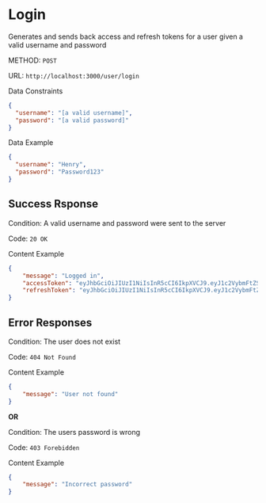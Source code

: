 # Login

Generates and sends back access and refresh tokens for a user given a valid username and password

METHOD: `POST`

URL: `http://localhost:3000/user/login`

Data Constraints
```json
{
  "username": "[a valid username]",
  "password": "[a valid password]"
}
```

Data Example
```json
{
  "username": "Henry",
  "password": "Password123"
}
```

## Success Rsponse

Condition: A valid username and password were sent to the server

Code: `20 OK`

Content Example
```json
{
    "message": "Logged in",
    "accessToken": "eyJhbGciOiJIUzI1NiIsInR5cCI6IkpXVCJ9.eyJ1c2VybmFtZSI6IkhlbnJ5IiwiaWF0IjoxNjQ1NzYzNTg4LCJleHAiOjE2NDU3NjQ0ODh9.T6ngoOJgtDF7VZY7MrWkQdqvuehMx-F5fNDGNxgtUNE",
    "refreshToken": "eyJhbGciOiJIUzI1NiIsInR5cCI6IkpXVCJ9.eyJ1c2VybmFtZSI6IkhlbnJ5IiwiaWF0IjoxNjQ1NzYzNTg4fQ.GFf45iEWdd4LXFogEl5ERpQYn2z6Qt_eToysWlFrKuA"
}
```

## Error Responses

Condition: The user does not exist

Code: `404 Not Found`

Content Example

```json
{
    "message": "User not found"
}
```

**OR**

Condition: The users password is wrong

Code: `403 Forebidden`

Content Example

```json
{
    "message": "Incorrect password"
}
```

